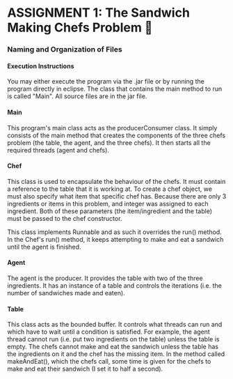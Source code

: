 # ASSIGNMENT 1: The Sandwich Making Chefs Problem :hamburger:

### Naming and Organization of Files

#### Execution Instructions
You may either execute the program via the .jar file or by running the program directly in eclipse. The class that contains the main method to run is called "Main". All source files are in the jar file.

#### Main
This program's main class acts as the producerConsumer class. It simply consists of the main method that creates the components of the three chefs problem (the table, the agent, and the three chefs). It then starts all the required threads (agent and chefs).

#### Chef
This class is used to encapsulate the behaviour of the chefs. It must contain a reference to the table that it is working at. To create a chef object, we must also specify what item that specific chef has. Because there are only 3 ingredients or items in this problem, and integer was assigned to each ingredient. Both of these parameters (the item/ingredient and the table) must be passed to the chef constructor. 

This class implements Runnable and as such it overrides the run() method. In the Chef's run() method, it keeps attempting to make and eat a sandwich until the agent is finished. 

#### Agent
The agent is the producer. It provides the table with two of the three ingredients. It has an instance of a table and controls the iterations (i.e. the number of sandwiches made and eaten). 

#### Table
This class acts as the bounded buffer. It controls what threads can run and which have to wait until a condition is satisfied. For example, the agent thread cannot run (i.e. put two ingredients on the table) unless the table is empty. The chefs cannot make and eat the sandwich unless the table has the ingredients on it and the chef has the missing item. In the method called makeAndEat(), which the chefs call, some time is given for the chefs to make and eat their sandwich (I set it to half a second). 